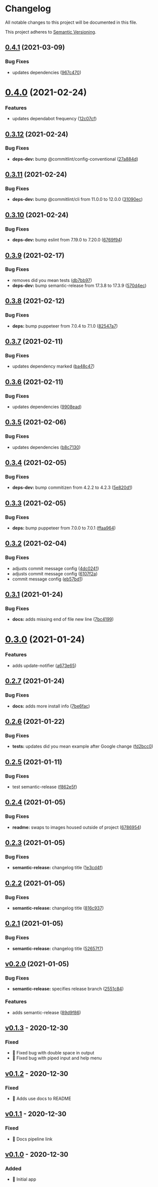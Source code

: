 # Changelog
All notable changes to this project will be documented in this file.

This project adheres to [Semantic Versioning](https://semver.org/spec/v2.0.0.html).

## [0.4.1](https://github.com/cujarrett/spellcheckme/compare/v0.4.0...v0.4.1) (2021-03-09)


### Bug Fixes

* updates dependencies ([967c470](https://github.com/cujarrett/spellcheckme/commit/967c47044201736a8ec5fe8c489f2f5bf02f57c3))

# [0.4.0](https://github.com/cujarrett/spellcheckme/compare/v0.3.12...v0.4.0) (2021-02-24)


### Features

* updates dependabot frequency ([12c07cf](https://github.com/cujarrett/spellcheckme/commit/12c07cf74cc74a0396b12c70f84c01f3b6d5ab97))

## [0.3.12](https://github.com/cujarrett/spellcheckme/compare/v0.3.11...v0.3.12) (2021-02-24)


### Bug Fixes

* **deps-dev:** bump @commitlint/config-conventional ([27a884d](https://github.com/cujarrett/spellcheckme/commit/27a884dbef1683be93a1f8679e3055c577ba503a))

## [0.3.11](https://github.com/cujarrett/spellcheckme/compare/v0.3.10...v0.3.11) (2021-02-24)


### Bug Fixes

* **deps-dev:** bump @commitlint/cli from 11.0.0 to 12.0.0 ([31090ec](https://github.com/cujarrett/spellcheckme/commit/31090ecae5290f13c443add5344cd68633307783))

## [0.3.10](https://github.com/cujarrett/spellcheckme/compare/v0.3.9...v0.3.10) (2021-02-24)


### Bug Fixes

* **deps-dev:** bump eslint from 7.19.0 to 7.20.0 ([6769f94](https://github.com/cujarrett/spellcheckme/commit/6769f9434a5c406eaede7dab94ed30f3584ffe73))

## [0.3.9](https://github.com/cujarrett/spellcheckme/compare/v0.3.8...v0.3.9) (2021-02-17)


### Bug Fixes

* removes did you mean tests ([db7bb97](https://github.com/cujarrett/spellcheckme/commit/db7bb971d6a516cc173bfc38debe5fd1162e8770))
* **deps-dev:** bump semantic-release from 17.3.8 to 17.3.9 ([570d4ec](https://github.com/cujarrett/spellcheckme/commit/570d4ec95759eb8ba68dfadbc102c04a948f4b21))

## [0.3.8](https://github.com/cujarrett/spellcheckme/compare/v0.3.7...v0.3.8) (2021-02-12)


### Bug Fixes

* **deps:** bump puppeteer from 7.0.4 to 7.1.0 ([82547a7](https://github.com/cujarrett/spellcheckme/commit/82547a718b85e2b30f5bb6a0d85128a06c7d7755))

## [0.3.7](https://github.com/cujarrett/spellcheckme/compare/v0.3.6...v0.3.7) (2021-02-11)


### Bug Fixes

* updates dependency marked ([ba48c47](https://github.com/cujarrett/spellcheckme/commit/ba48c47562a6a13e37ee3fbe55a69211ec489f5a))

## [0.3.6](https://github.com/cujarrett/spellcheckme/compare/v0.3.5...v0.3.6) (2021-02-11)


### Bug Fixes

* updates dependencies ([9908ead](https://github.com/cujarrett/spellcheckme/commit/9908ead59738c2870289e08fb02f7040ffce8403))

## [0.3.5](https://github.com/cujarrett/spellcheckme/compare/v0.3.4...v0.3.5) (2021-02-06)


### Bug Fixes

* updates dependencies ([b8c7130](https://github.com/cujarrett/spellcheckme/commit/b8c7130cc8459c17737f59a5e0d890f2b1b42d63))

## [0.3.4](https://github.com/cujarrett/spellcheckme/compare/v0.3.3...v0.3.4) (2021-02-05)


### Bug Fixes

* **deps-dev:** bump commitizen from 4.2.2 to 4.2.3 ([5e820d1](https://github.com/cujarrett/spellcheckme/commit/5e820d13f220fad668f4b0e46654c8db9be064f9))

## [0.3.3](https://github.com/cujarrett/spellcheckme/compare/v0.3.2...v0.3.3) (2021-02-05)


### Bug Fixes

* **deps:** bump puppeteer from 7.0.0 to 7.0.1 ([ffaa964](https://github.com/cujarrett/spellcheckme/commit/ffaa964696bc0c86c89bf4e64113f8891e55b215))

## [0.3.2](https://github.com/cujarrett/spellcheckme/compare/v0.3.1...v0.3.2) (2021-02-04)


### Bug Fixes

* adjusts commit message config ([4dc0241](https://github.com/cujarrett/spellcheckme/commit/4dc02415004354d130e3a3859dae18c6de461af6))
* adjusts commit message config ([6107f2a](https://github.com/cujarrett/spellcheckme/commit/6107f2a0b2f3a7fd0d05e742f121672ab5debbce))
* commit message config ([eb57bd1](https://github.com/cujarrett/spellcheckme/commit/eb57bd151e5d3173a21bb9ea957ede5b497df278))

## [0.3.1](https://github.com/cujarrett/spellcheckme/compare/v0.3.0...v0.3.1) (2021-01-24)


### Bug Fixes

* **docs:** adds missing end of file new line ([7bc4199](https://github.com/cujarrett/spellcheckme/commit/7bc4199de2007dd2c33655a31e5b2f85a17e39a0))

# [0.3.0](https://github.com/cujarrett/spellcheckme/compare/v0.2.7...v0.3.0) (2021-01-24)


### Features

* adds update-notifier ([a673e65](https://github.com/cujarrett/spellcheckme/commit/a673e65a4fe55ece1fc1bc7fed32ea478eb76825))

## [0.2.7](https://github.com/cujarrett/spellcheckme/compare/v0.2.6...v0.2.7) (2021-01-24)


### Bug Fixes

* **docs:** adds more install info ([7be6fac](https://github.com/cujarrett/spellcheckme/commit/7be6faceed219bfae6b3f84ff6fc2e9614b7b62d))

## [0.2.6](https://github.com/cujarrett/spellcheckme/compare/v0.2.5...v0.2.6) (2021-01-22)


### Bug Fixes

* **tests:** updates  did you mean example after Google change ([fd2bcc0](https://github.com/cujarrett/spellcheckme/commit/fd2bcc0b0c2af844c81374608cccede06b56610e))

## [0.2.5](https://github.com/cujarrett/spellcheckme/compare/v0.2.4...v0.2.5) (2021-01-11)


### Bug Fixes

* test semantic-release ([f862e5f](https://github.com/cujarrett/spellcheckme/commit/f862e5f271d58b63a7dda79c86802244ead7904d))

## [0.2.4](https://github.com/cujarrett/spellcheckme/compare/v0.2.3...v0.2.4) (2021-01-05)

### Bug Fixes

* **readme:** swaps to images housed outside of project ([6786954](https://github.com/cujarrett/spellcheckme/commit/6786954deee5f44160a917212156fca37e295f10))

## [0.2.3](https://github.com/cujarrett/spellcheckme/compare/v0.2.2...v0.2.3) (2021-01-05)


### Bug Fixes

* **semantic-release:** changelog title ([1e3cd4f](https://github.com/cujarrett/spellcheckme/commit/1e3cd4f49f04a125d77b2ce436bdd7fe74327af1))

## [0.2.2](https://github.com/cujarrett/spellcheckme/compare/v0.2.1...v0.2.2) (2021-01-05)

### Bug Fixes

* **semantic-release:** changelog title ([816c937](https://github.com/cujarrett/spellcheckme/commit/816c937a214e2dc5d75d06bcacd2a75edb7402ce))

## [0.2.1](https://github.com/cujarrett/spellcheckme/compare/v0.2.0...v0.2.1) (2021-01-05)

### Bug Fixes

* **semantic-release:** changelog title ([52657f7](https://github.com/cujarrett/spellcheckme/commit/52657f7ff785e7a3e702e721dccf22bf306505b2))

## [v0.2.0](https://github.com/cujarrett/spellcheckme/compare/v0.1.3...v0.2.0) (2021-01-05)

### Bug Fixes

* **semantic-release:** specifies release branch ([2551c84](https://github.com/cujarrett/spellcheckme/commit/2551c844ac83bf9e4008f09348dccf2d85b2c43b))

### Features

* adds semantic-release ([89d9f86](https://github.com/cujarrett/spellcheckme/commit/89d9f86f2ccd49c9fe41fdcd9e2e5387b7df0e9f))

## [v0.1.3] - 2020-12-30
### Fixed
- :bug: Fixed bug with double space in output
- :bug: Fixed bug with piped input and help menu

## [v0.1.2] - 2020-12-30
### Fixed
- :pencil: Adds use docs to README

## [v0.1.1] - 2020-12-30
### Fixed
- :bug: Docs pipeline link

## [v0.1.0] - 2020-12-30
### Added
- :tada: Initial app

[v0.1.3]: https://github.com/cujarrett/spellcheckme/compare/v0.1.2...v0.1.3
[v0.1.2]: https://github.com/cujarrett/spellcheckme/compare/v0.1.1...v0.1.2
[v0.1.1]: https://github.com/cujarrett/spellcheckme/compare/v0.1.0...v0.1.1
[v0.1.0]: https://github.com/cujarrett/spellcheckme/releases/tag/v0.1.0
